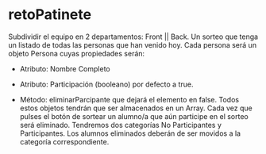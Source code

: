 # retoPatinete

Subdividir el equipo en 2 departamentos: Front || Back.
Un sorteo que tenga un listado de todas las personas que han
venido hoy. Cada persona será un objeto Persona cuyas
propiedades serán:
- Atributo: Nombre Completo
- Atributo: Participación (booleano) por defecto a true.

- Método: eliminarParcipante que dejará el elemento en
false.
Todos estos objetos tendrán que ser almacenados en un Array.
Cada vez que pulses el botón de sortear un alumno/a que aún
participe en el sorteo será eliminado. Tendremos dos categorías
No Participantes y Participantes. Los alumnos eliminados
deberán de ser movidos a la categoría correspondiente.
